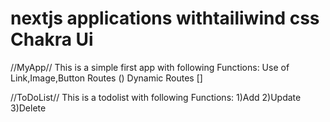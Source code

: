 # nextjs applications withtailiwind css Chakra Ui

//MyApp//
This is a simple first app with following Functions:
Use of Link,Image,Button
Routes ()
Dynamic Routes []

//ToDoList//
This is a todolist with following Functions:
1)Add 
2)Update 
3)Delete
